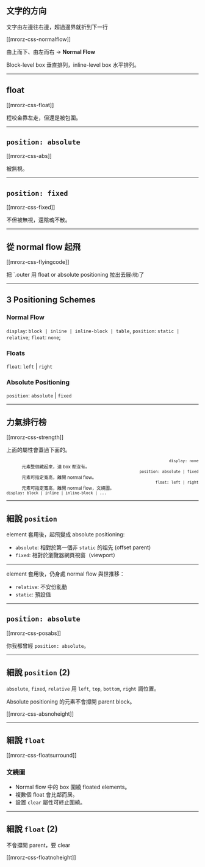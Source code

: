 文字的方向
--------

文字由左邊往右邊，超過邊界就折到下一行

[[mrorz-css-normalflow]]

由上而下、由左而右 → **Normal Flow**

Block-level box 垂直排列，inline-level box 水平排列。

---

float
-----

[[mrorz-css-float]]

程咬金靠左走，但還是被包圍。

---

`position: absolute`
----------------------

[[mrorz-css-abs]]

被無視。

---

`position: fixed`
-----------------

[[mrorz-css-fixed]]

<p>不但被無視，還陰魂不散。</p>

---

從 normal flow 起飛
------------------

[[mrorz-css-flyingcode]]

把 `.outer 用 float or absolute positioning 拉出去展<small>(現)</small>了</p>

---

3 Positioning Schemes
---------------------


### Normal Flow
  `display`: `block | inline | inline-block | table`, `position`: `static | relative`; `float`: `none`;
### Floats
  `float`: `left` | `right`

### Absolute Positioning
  `position`: `absolute` | `fixed`


---

力氣排行榜
--------

[[mrorz-css-strength]]

<p>上面的屬性會蓋過下面的。</p>
<small>
<dl class="row">
  <dt class="span3" style="text-align: right;"><code>display: none</code></dt>
  <dd class="span3" style="text-align: left;">元素整個藏起來，連 box 都沒有。</dd>
  <dt class="span3" style="text-align: right;"><code>position: absolute | fixed</code></dt>
  <dd class="span3" style="text-align: left;">元素可指定寬高，離開 normal flow。</dd>
  <dt class="span3" style="text-align: right;"><code>float: left | right</code></dt>
  <dd class="span3" style="text-align: left;">元素可指定寬高，離開 normal flow，文繞圖。</dd>
  <dt class="span6"><code>display: block | inline | inline-block | ...</code></dt>
</dl>
</small>

---

細說 `position`
--------------

element 套用後，起飛變成 absolute positioning:

* `absolute`: 相對於第一個非 `static` 的祖先 (offset parent)
*  `fixed`: 相對於瀏覽器網頁視窗（viewport）

- - -

element 套用後，仍身處 normal flow 與世推移：

* `relative`: 不安份亂動
* `static`: 預設值

---

`position: absolute`
----------------------

[[mrorz-css-posabs]]

你我都曾經 `position: absolute`。

---

細說 `position` (2)
----------------------
`absolute`, `fixed`, `relative` 用 `left`, `top`, `bottom`, `right` 調位置。

Absolute positioning 的元素不會撐開 parent block。

[[mrorz-css-absnoheight]]

---

細說 `float`
----------------------

[[mrorz-css-floatsurround]]

### 文繞圖

  - Normal flow 中的 box 圍繞 floated elements。
  - 複數個 float 會比鄰而居。
  - 設置 `clear` 屬性可終止圍繞。

---

細說 `float` (2)
----------------------
不會撐開 parent，要 clear

[[mrorz-css-floatnoheight]]
